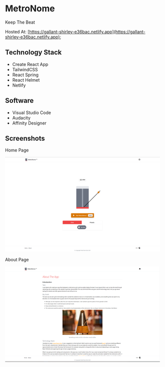 # MetroNome
Keep The Beat

Hosted At: [https://gallant-shirley-e36bac.netlify.app](https://gallant-shirley-e36bac.netlify.app);

## Technology Stack

* Create React App
* TailwindCSS
* React Spring
* React Helmet
* Netlify

## Software

* Visual Studio Code
* Audacity
* Affinity Designer

## Screenshots

Home Page

![HomePage](./src/assets/docs/home.png)

About Page

![AboutPage](./src/assets/docs/about.png)



